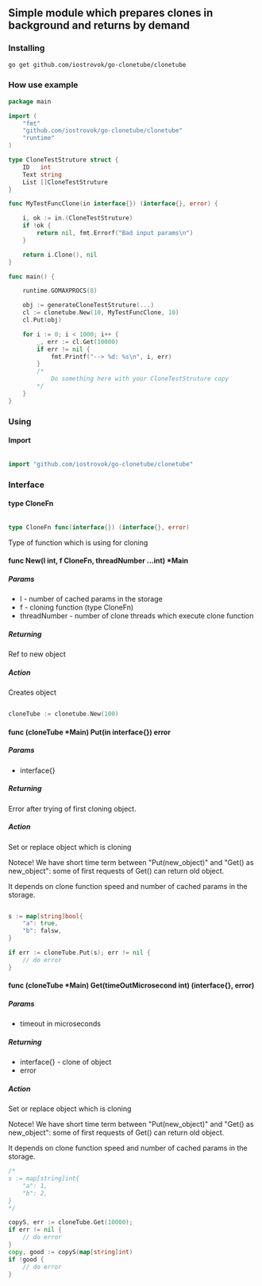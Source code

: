 ## Simple module which prepares clones in background and returns by demand ##

### Installing ###
```bash
go get github.com/iostrovok/go-clonetube/clonetube
```
### How use example ###

```go
package main

import (
	"fmt"
	"github.com/iostrovok/go-clonetube/clonetube"
	"runtime"
)

type CloneTestStruture struct {
	ID   int
	Text string
	List []CloneTestStruture
}

func MyTestFuncClone(in interface{}) (interface{}, error) {

	i, ok := in.(CloneTestStruture)
	if !ok {
		return nil, fmt.Errorf("Bad input params\n")
	}

	return i.Clone(), nil
}

func main() {

	runtime.GOMAXPROCS(8)

	obj := generateCloneTestStruture(...)
	cl := clonetube.New(10, MyTestFuncClone, 10)
	cl.Put(obj)

	for i := 0; i < 1000; i++ {
		_, err := cl.Get(10000)
		if err != nil {
			fmt.Printf("--> %d: %s\n", i, err)
		}
		/*
		    Do something here with your CloneTestStruture copy
		*/
	}
}

```

### Using ###
#### Import ####
```go

import "github.com/iostrovok/go-clonetube/clonetube"

```
### Interface ###

####  type CloneFn ####

```go

type CloneFn func(interface{}) (interface{}, error)

```
Type of function which is using for cloning

#### func New(l int, f CloneFn, threadNumber ...int) *Main ####
##### Params #####
- l - number of cached params in the storage
- f - cloning function (type CloneFn)
- threadNumber - number of clone threads which execute clone function

##### Returning #####
Ref to new object

##### Action #####
Creates object

```go

cloneTube := clonetube.New(100)

```

#### func (cloneTube *Main) Put(in interface{}) error ####
##### Params #####
- interface{}

##### Returning #####
Error after trying of first cloning object.

##### Action #####
Set or replace object which is cloning

Notece!
We have short time term between "Put(new_object)" and "Get() as new_object":
some of first requests of Get() can return old object.

It depends on clone function speed and number of cached params in the storage.

```go

s := map[string]bool{
    "a": true,
    "b": falsw,
}

if err := cloneTube.Put(s); err != nil {
    // do error
}

```

#### func (cloneTube *Main) Get(timeOutMicrosecond int) (interface{}, error) ####
##### Params #####
- timeout in microseconds

##### Returning #####
- interface{} -  clone of object
- error

##### Action #####
Set or replace object which is cloning

Notece!
We have short time term between "Put(new_object)" and "Get() as new_object":
some of first requests of Get() can return old object.

It depends on clone function speed and number of cached params in the storage.

```go
/*
s := map[string]int{
    "a": 1,
    "b": 2,
}
*/

copyS, err := cloneTube.Get(10000);
if err != nil {
    // do error
}
copy, good := copyS(map[string]int)
if !good {
    // do error
}



```
